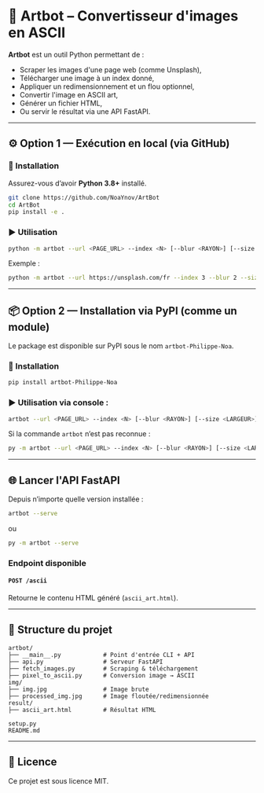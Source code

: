 # 🎨 Artbot – Convertisseur d'images en ASCII

**Artbot** est un outil Python permettant de :
- Scraper les images d'une page web (comme Unsplash),
- Télécharger une image à un index donné,
- Appliquer un redimensionnement et un flou optionnel,
- Convertir l'image en ASCII art,
- Générer un fichier HTML,
- Ou servir le résultat via une API FastAPI.

---

## ⚙️ Option 1 — Exécution en local (via GitHub)

### 🔧 Installation

Assurez-vous d’avoir **Python 3.8+** installé.

```bash
git clone https://github.com/NoaYnov/ArtBot
cd ArtBot
pip install -e .
```

### ▶️ Utilisation

```bash
python -m artbot --url <PAGE_URL> --index <N> [--blur <RAYON>] [--size <LARGEUR>]
```

Exemple :

```bash
python -m artbot --url https://unsplash.com/fr --index 3 --blur 2 --size 80
```

---

## 📦 Option 2 — Installation via PyPI (comme un module)

Le package est disponible sur PyPI sous le nom `artbot-Philippe-Noa`.

### 🔧 Installation

```bash
pip install artbot-Philippe-Noa
```

### ▶️ Utilisation via console :

```bash
artbot --url <PAGE_URL> --index <N> [--blur <RAYON>] [--size <LARGEUR>]
```

Si la commande `artbot` n’est pas reconnue :

```bash
py -m artbot --url <PAGE_URL> --index <N> [--blur <RAYON>] [--size <LARGEUR>]
```

---

## 🌐 Lancer l'API FastAPI

Depuis n’importe quelle version installée :

```bash
artbot --serve
```

ou

```bash
py -m artbot --serve
```

### Endpoint disponible

#### `POST /ascii`

Retourne le contenu HTML généré (`ascii_art.html`).

---

## 📂 Structure du projet

```
artbot/
├── __main__.py            # Point d'entrée CLI + API
├── api.py                 # Serveur FastAPI
├── fetch_images.py        # Scraping & téléchargement
├── pixel_to_ascii.py      # Conversion image → ASCII
img/
├── img.jpg                # Image brute
├── processed_img.jpg      # Image floutée/redimensionnée
result/
├── ascii_art.html         # Résultat HTML

setup.py
README.md
```

---

## 📄 Licence

Ce projet est sous licence MIT.

